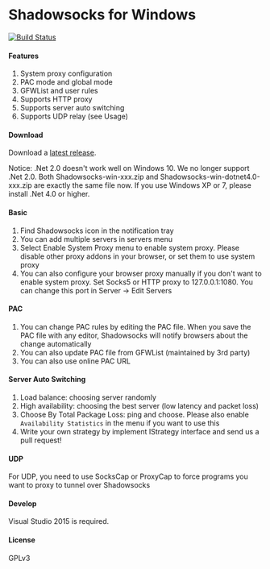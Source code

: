 Shadowsocks for Windows
=======================

[![Build Status]][Appveyor]

#### Features

1. System proxy configuration
2. PAC mode and global mode
3. GFWList and user rules
4. Supports HTTP proxy
5. Supports server auto switching
6. Supports UDP relay (see Usage)

#### Download

Download a [latest release].

Notice: .Net 2.0 doesn't work well on Windows 10. We no longer support .Net 2.0. Both Shadowsocks-win-xxx.zip and Shadowsocks-win-dotnet4.0-xxx.zip are exactly the same file now. If you use Windows XP or 7, please install .Net 4.0 or higher.

#### Basic

1. Find Shadowsocks icon in the notification tray
2. You can add multiple servers in servers menu
3. Select Enable System Proxy menu to enable system proxy. Please disable other
proxy addons in your browser, or set them to use system proxy
4. You can also configure your browser proxy manually if you don't want to enable
system proxy. Set Socks5 or HTTP proxy to 127.0.0.1:1080. You can change this
port in Server -> Edit Servers

#### PAC

1. You can change PAC rules by editing the PAC file. When you save the PAC file
with any editor, Shadowsocks will notify browsers about the change automatically
2. You can also update PAC file from GFWList (maintained by 3rd party)
3. You can also use online PAC URL

#### Server Auto Switching

1. Load balance: choosing server randomly
2. High availability: choosing the best server (low latency and packet loss)
3. Choose By Total Package Loss: ping and choose. Please also enable
   `Availability Statistics` in the menu if you want to use this
4. Write your own strategy by implement IStrategy interface and send us a pull request!

#### UDP

For UDP, you need to use SocksCap or ProxyCap to force programs you want
to proxy to tunnel over Shadowsocks

#### Develop

Visual Studio 2015 is required.

#### License

GPLv3


[Appveyor]:       https://ci.appveyor.com/project/clowwindy/shadowsocks-csharp
[Build Status]:   https://ci.appveyor.com/api/projects/status/gknc8l1lxy423ehv/branch/master
[latest release]: https://github.com/shadowsocks/shadowsocks-csharp/releases
